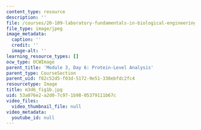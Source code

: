 ```yaml
---
content_type: resource
description: ''
file: /courses/20-109-laboratory-fundamentals-in-biological-engineering-spring-2010/53a076e2a2d07c971b9805379111b67c_m3d6_fig1b.jpg
file_type: image/jpeg
image_metadata:
  caption: ''
  credit: ''
  image-alt: ''
learning_resource_types: []
ocw_type: OCWImage
parent_title: 'Module 3, Day 6: Protein-Level Analysis'
parent_type: CourseSection
parent_uid: f82c52d5-f03d-5172-9e51-338ebfdc2fc4
resourcetype: Image
title: m3d6_fig1b.jpg
uid: 53a076e2-a2d0-7c97-1b98-05379111b67c
video_files:
  video_thumbnail_file: null
video_metadata:
  youtube_id: null
---
```

